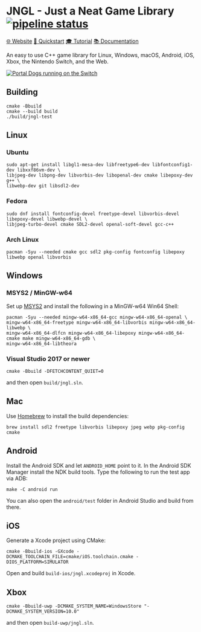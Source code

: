 # JNGL - Just a Neat Game Library [![pipeline status](https://gitlab.com/jhasse/jngl/badges/master/pipeline.svg)](https://gitlab.com/jhasse/jngl/commits/master)

[🌐 Website](https://bixense.com/jngl/)
[🏃 Quickstart](https://github.com/jhasse/jngl/wiki/JNGL-Quickstart)
[🎓 Tutorial](https://github.com/pinguin999/my-jngl-starter)
[📚 Documentation](https://bixense.com/jngl/annotated.html)

An easy to use C++ game library for Linux, Windows, macOS, Android, iOS, Xbox, the Nintendo Switch,
and the Web.

[![Portal Dogs running on the Switch](https://user-images.githubusercontent.com/80071/105062511-f651d480-5a7a-11eb-8cd3-260c7929353a.gif)](https://portaldogs.com/)

## Building

```
cmake -Bbuild
cmake --build build
./build/jngl-test
```

## Linux

### Ubuntu

```
sudo apt-get install libgl1-mesa-dev libfreetype6-dev libfontconfig1-dev libxxf86vm-dev \
libjpeg-dev libpng-dev libvorbis-dev libopenal-dev cmake libepoxy-dev g++ \
libwebp-dev git libsdl2-dev
```

### Fedora

```
sudo dnf install fontconfig-devel freetype-devel libvorbis-devel libepoxy-devel libwebp-devel \
libjpeg-turbo-devel cmake SDL2-devel openal-soft-devel gcc-c++
```

### Arch Linux

```
pacman -Syu --needed cmake gcc sdl2 pkg-config fontconfig libepoxy libwebp openal libvorbis
```

## Windows

### MSYS2 / MinGW-w64

Set up [MSYS2](https://www.msys2.org/) and install the following in a MinGW-w64 Win64 Shell:

```
pacman -Syu --needed mingw-w64-x86_64-gcc mingw-w64-x86_64-openal \
mingw-w64-x86_64-freetype mingw-w64-x86_64-libvorbis mingw-w64-x86_64-libwebp \
mingw-w64-x86_64-dlfcn mingw-w64-x86_64-libepoxy mingw-w64-x86_64-cmake make mingw-w64-x86_64-gdb \
mingw-w64-x86_64-libtheora
```

### Visual Studio 2017 or newer

```
cmake -Bbuild -DFETCHCONTENT_QUIET=0
```

and then open `build/jngl.sln`.

## Mac

Use [Homebrew](http://brew.sh/) to install the build dependencies:

```
brew install sdl2 freetype libvorbis libepoxy jpeg webp pkg-config cmake
```

## Android

Install the Android SDK and let `ANDROID_HOME` point to it. In the Android SDK Manager install the
NDK build tools. Type the following to run the test app via ADB:

```
make -C android run
```

You can also open the `android/test` folder in Android Studio and build from there.

## iOS

Generate a Xcode project using CMake:

```
cmake -Bbuild-ios -GXcode -DCMAKE_TOOLCHAIN_FILE=cmake/iOS.toolchain.cmake -DIOS_PLATFORM=SIMULATOR
```

Open and build `build-ios/jngl.xcodeproj` in Xcode.

## Xbox

```
cmake -Bbuild-uwp -DCMAKE_SYSTEM_NAME=WindowsStore "-DCMAKE_SYSTEM_VERSION=10.0"
```

and then open `build-uwp/jngl.sln`.
